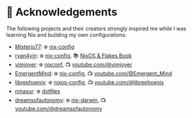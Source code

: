 # :pray: Acknowledgements

The following projects and their creators strongly inspired me while I was
learning Nix and building my own configurations.

* [Misterio77](https://github.com/Misterio77): :snowflake: [nix-config](https://github.com/Misterio77/nix-config)
* [ryan4yin](https://github.com/ryan4yin): :snowflake: [nix-config](https://github.com/ryan4yin/nix-config), :books: [NixOS & Flakes Book](https://nixos-and-flakes.thiscute.world)
* [vimjoyer](https://github.com/vimjoyer): :snowflake: [nixconf](https://github.com/vimjoyer/nixconf), :tv: [youtube.com/@vimjoyer](https://www.youtube.com/@vimjoyer)
* [EmergentMind](https://github.com/EmergentMind): :snowflake: [nix-config](https://github.com/EmergentMind/nix-config), :tv: [youtube.com/@Emergent_Mind](https://www.youtube.com/@Emergent_Mind)
* [librephoenix](https://github.com/librephoenix): :snowflake: [nixos-config](https://github.com/librephoenix/nixos-config), :tv: [youtube.com/@librephoenix](https://www.youtube.com/@librephoenix)
* [nmasur](https://github.com/nmasur): :snowflake: [dotfiles](https://github.com/nmasur/dotfiles)
* [dreamsofautonomy](https://github.com/dreamsofautonomy): :snowflake: [nix-darwin](https://github.com/dreamsofautonomy/nix-darwin), :tv: [youtube.com/@dreamsofautonomy](https://www.youtube.com/@dreamsofautonomy)

